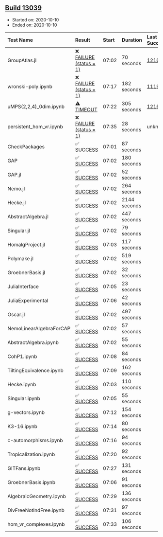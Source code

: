 ## [Build 13039](https://oscarci.mathematik.uni-kl.de/job/oscar/13039/)

* Started on: 2020-10-10
* Ended on: 2020-10-10

| Test Name    | Result | Start | Duration | Last Success | First Failure |
|:-------------|:-------|:------|:---------|:-------------|:--------------|
| GroupAtlas.jl | ❌ [FAILURE (status = 1)](https://oscarci.mathematik.uni-kl.de/job/oscar/13039/artifact/logs/build-13039/GroupAtlas.jl.log) | 07:02 | 70 seconds | [12167](https://oscarci.mathematik.uni-kl.de/job/oscar/12167/) | [12168](https://oscarci.mathematik.uni-kl.de/job/oscar/12168/) |
| wronski-poly.ipynb | ❌ [FAILURE (status = 1)](https://oscarci.mathematik.uni-kl.de/job/oscar/13039/artifact/logs/build-13039/wronski-poly.ipynb.log) | 07:17 | 182 seconds | [11192](https://oscarci.mathematik.uni-kl.de/job/oscar/11192/) | [11193](https://oscarci.mathematik.uni-kl.de/job/oscar/11193/) |
| uMPS(2,2,4)_0dim.ipynb | ⚠ [TIMEOUT](https://oscarci.mathematik.uni-kl.de/job/oscar/13039/artifact/logs/build-13039/uMPS-2-2-4-_0dim.ipynb.log) | 07:22 | 305 seconds | [12167](https://oscarci.mathematik.uni-kl.de/job/oscar/12167/) | [12168](https://oscarci.mathematik.uni-kl.de/job/oscar/12168/) |
| persistent_hom_vr.ipynb | ❌ [FAILURE (status = 1)](https://oscarci.mathematik.uni-kl.de/job/oscar/13039/artifact/logs/build-13039/persistent_hom_vr.ipynb.log) | 07:35 | 28 seconds | unknown | unknown |
| CheckPackages | ✅ [SUCCESS](https://oscarci.mathematik.uni-kl.de/job/oscar/13039/artifact/logs/build-13039/CheckPackages.log) | 07:01 | 87 seconds |  |  |
| GAP | ✅ [SUCCESS](https://oscarci.mathematik.uni-kl.de/job/oscar/13039/artifact/logs/build-13039/GAP.log) | 07:02 | 180 seconds |  |  |
| GAP.jl | ✅ [SUCCESS](https://oscarci.mathematik.uni-kl.de/job/oscar/13039/artifact/logs/build-13039/GAP.jl.log) | 07:02 | 52 seconds |  |  |
| Nemo.jl | ✅ [SUCCESS](https://oscarci.mathematik.uni-kl.de/job/oscar/13039/artifact/logs/build-13039/Nemo.jl.log) | 07:02 | 264 seconds |  |  |
| Hecke.jl | ✅ [SUCCESS](https://oscarci.mathematik.uni-kl.de/job/oscar/13039/artifact/logs/build-13039/Hecke.jl.log) | 07:02 | 2144 seconds |  |  |
| AbstractAlgebra.jl | ✅ [SUCCESS](https://oscarci.mathematik.uni-kl.de/job/oscar/13039/artifact/logs/build-13039/AbstractAlgebra.jl.log) | 07:02 | 447 seconds |  |  |
| Singular.jl | ✅ [SUCCESS](https://oscarci.mathematik.uni-kl.de/job/oscar/13039/artifact/logs/build-13039/Singular.jl.log) | 07:02 | 79 seconds |  |  |
| HomalgProject.jl | ✅ [SUCCESS](https://oscarci.mathematik.uni-kl.de/job/oscar/13039/artifact/logs/build-13039/HomalgProject.jl.log) | 07:03 | 117 seconds |  |  |
| Polymake.jl | ✅ [SUCCESS](https://oscarci.mathematik.uni-kl.de/job/oscar/13039/artifact/logs/build-13039/Polymake.jl.log) | 07:02 | 519 seconds |  |  |
| GroebnerBasis.jl | ✅ [SUCCESS](https://oscarci.mathematik.uni-kl.de/job/oscar/13039/artifact/logs/build-13039/GroebnerBasis.jl.log) | 07:02 | 32 seconds |  |  |
| JuliaInterface | ✅ [SUCCESS](https://oscarci.mathematik.uni-kl.de/job/oscar/13039/artifact/logs/build-13039/JuliaInterface.log) | 07:05 | 23 seconds |  |  |
| JuliaExperimental | ✅ [SUCCESS](https://oscarci.mathematik.uni-kl.de/job/oscar/13039/artifact/logs/build-13039/JuliaExperimental.log) | 07:06 | 42 seconds |  |  |
| Oscar.jl | ✅ [SUCCESS](https://oscarci.mathematik.uni-kl.de/job/oscar/13039/artifact/logs/build-13039/Oscar.jl.log) | 07:02 | 497 seconds |  |  |
| NemoLinearAlgebraForCAP | ✅ [SUCCESS](https://oscarci.mathematik.uni-kl.de/job/oscar/13039/artifact/logs/build-13039/NemoLinearAlgebraForCAP.log) | 07:02 | 57 seconds |  |  |
| AbstractAlgebra.ipynb | ✅ [SUCCESS](https://oscarci.mathematik.uni-kl.de/job/oscar/13039/artifact/logs/build-13039/AbstractAlgebra.ipynb.log) | 07:02 | 55 seconds |  |  |
| CohP1.ipynb | ✅ [SUCCESS](https://oscarci.mathematik.uni-kl.de/job/oscar/13039/artifact/logs/build-13039/CohP1.ipynb.log) | 07:08 | 84 seconds |  |  |
| TiltingEquivalence.ipynb | ✅ [SUCCESS](https://oscarci.mathematik.uni-kl.de/job/oscar/13039/artifact/logs/build-13039/TiltingEquivalence.ipynb.log) | 07:09 | 162 seconds |  |  |
| Hecke.ipynb | ✅ [SUCCESS](https://oscarci.mathematik.uni-kl.de/job/oscar/13039/artifact/logs/build-13039/Hecke.ipynb.log) | 07:03 | 110 seconds |  |  |
| Singular.ipynb | ✅ [SUCCESS](https://oscarci.mathematik.uni-kl.de/job/oscar/13039/artifact/logs/build-13039/Singular.ipynb.log) | 07:05 | 55 seconds |  |  |
| g-vectors.ipynb | ✅ [SUCCESS](https://oscarci.mathematik.uni-kl.de/job/oscar/13039/artifact/logs/build-13039/g-vectors.ipynb.log) | 07:12 | 154 seconds |  |  |
| K3-16.ipynb | ✅ [SUCCESS](https://oscarci.mathematik.uni-kl.de/job/oscar/13039/artifact/logs/build-13039/K3-16.ipynb.log) | 07:14 | 80 seconds |  |  |
| c-automorphisms.ipynb | ✅ [SUCCESS](https://oscarci.mathematik.uni-kl.de/job/oscar/13039/artifact/logs/build-13039/c-automorphisms.ipynb.log) | 07:16 | 94 seconds |  |  |
| Tropicalization.ipynb | ✅ [SUCCESS](https://oscarci.mathematik.uni-kl.de/job/oscar/13039/artifact/logs/build-13039/Tropicalization.ipynb.log) | 07:20 | 92 seconds |  |  |
| GITFans.ipynb | ✅ [SUCCESS](https://oscarci.mathematik.uni-kl.de/job/oscar/13039/artifact/logs/build-13039/GITFans.ipynb.log) | 07:27 | 131 seconds |  |  |
| GroebnerBasis.ipynb | ✅ [SUCCESS](https://oscarci.mathematik.uni-kl.de/job/oscar/13039/artifact/logs/build-13039/GroebnerBasis.ipynb.log) | 07:06 | 91 seconds |  |  |
| AlgebraicGeometry.ipynb | ✅ [SUCCESS](https://oscarci.mathematik.uni-kl.de/job/oscar/13039/artifact/logs/build-13039/AlgebraicGeometry.ipynb.log) | 07:29 | 136 seconds |  |  |
| DivFreeNotIndFree.ipynb | ✅ [SUCCESS](https://oscarci.mathematik.uni-kl.de/job/oscar/13039/artifact/logs/build-13039/DivFreeNotIndFree.ipynb.log) | 07:31 | 97 seconds |  |  |
| hom_vr_complexes.ipynb | ✅ [SUCCESS](https://oscarci.mathematik.uni-kl.de/job/oscar/13039/artifact/logs/build-13039/hom_vr_complexes.ipynb.log) | 07:33 | 106 seconds |  |  |
